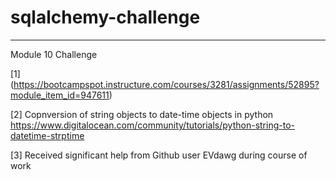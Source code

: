 # sqlalchemy-challenge
______________________
 Module 10 Challenge


[1] (https://bootcampspot.instructure.com/courses/3281/assignments/52895?module_item_id=947611)

[2] Copnversion of string objects to date-time objects in python
    https://www.digitalocean.com/community/tutorials/python-string-to-datetime-strptime
    
[3] Received significant help from Github user EVdawg during course of work
